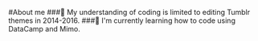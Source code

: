 #About me
###🦋 My understanding of coding is limited to editing Tumblr themes in 2014-2016. 
###🌷 I'm currently learning how to code using DataCamp and Mimo.


<!--
**kajaiamariami/kajaiamariami** is a ✨ _special_ ✨ repository because its `README.md` (this file) appears on your GitHub profile.

Here are some ideas to get you started:

- 🔭 I’m currently working on ...
- 🌱 I’m currently learning ...
- 👯 I’m looking to collaborate on ...
- 🤔 I’m looking for help with ...
- 💬 Ask me about ...
- 📫 How to reach me: ...
- 😄 Pronouns: ...
- ⚡ Fun fact: ...
-->
